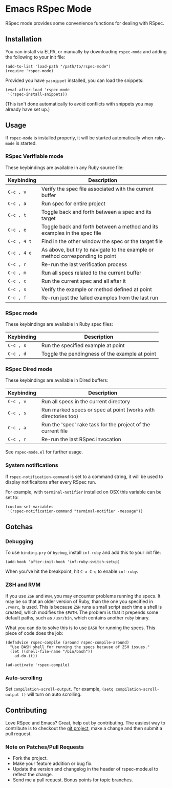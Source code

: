 # Emacs RSpec Mode
RSpec mode provides some convenience functions for dealing with RSpec.

## Installation

You can install via ELPA, or manually by downloading `rspec-mode` and
adding the following to your init file:

```emacs
(add-to-list 'load-path "/path/to/rspec-mode")
(require 'rspec-mode)
```

Provided you have `yasnippet` installed, you can load the snippets:

```emacs
(eval-after-load 'rspec-mode
 '(rspec-install-snippets))
```

(This isn't done automatically to avoid conflicts with snippets you
may already have set up.)

## Usage

If `rspec-mode` is installed properly, it will be started
automatically when `ruby-mode` is started.

### RSpec Verifiable mode

These keybindings are available in any Ruby source file:

Keybinding  | Description                                                                   |
------------|-------------------------------------------------------------------------------|
`C-c , v`   | Verify the spec file associated with the current buffer                       |
`C-c , a`   | Run spec for entire project                                                   |
`C-c , t`   | Toggle back and forth between a spec and its target                           |
`C-c , e`   | Toggle back and forth between a method and its examples in the spec file      |
`C-c , 4 t` | Find in the other window the spec or the target file                          |
`C-c , 4 e` | As above, but try to navigate to the example or method corresponding to point |
`C-c , r`   | Re-run the last verification process                                          |
`C-c , m`   | Run all specs related to the current buffer                                   |
`C-c , c`   | Run the current spec and all after it                                         |
`C-c , s`   | Verify the example or method defined at point                                 |
`C-c , f`   | Re-run just the failed examples from the last run                             |

### RSpec mode

These keybindings are available in Ruby spec files:

Keybinding | Description                                    |
-----------|------------------------------------------------|
`C-c , s`  | Run the specified example at point             |
`C-c , d`  | Toggle the pendingness of the example at point |

### RSpec Dired mode

These keybindings are available in Dired buffers:

Keybinding | Description                                                    |
-----------|----------------------------------------------------------------|
`C-c , v`  | Run all specs in the current directory                         |
`C-c , s`  | Run marked specs or spec at point (works with directories too) |
`C-c , a`  | Run the 'spec' rake task for the project of the current file   |
`C-c , r`  | Re-run the last RSpec invocation                               |

See `rspec-mode.el` for further usage.

### System notifications

If `rspec-notification-command` is set to a command string, it will be
used to display notificaitons after every RSpec run.

For example, with `terminal-notifier` installed on OSX this variable can be set to:

```
(custom-set-variables
 '(rspec-notification-command "terminal-notifier -message"))
```

## Gotchas
### Debugging

To use `binding.pry` or `byebug`, install `inf-ruby` and add this to
your init file:

```emacs
(add-hook 'after-init-hook 'inf-ruby-switch-setup)
```

When you've hit the breakpoint, hit `C-x C-q` to enable `inf-ruby`.

### ZSH and RVM

If you use `ZSH` and `RVM`, you may encounter problems running the
specs. It may be so that an older version of Ruby, than the one you
specified in `.rvmrc`, is used. This is because `ZSH` runs a small
script each time a shell is created, which modifies the `$PATH`. The
problem is that it prepends some default paths, such as `/usr/bin`,
which contains another `ruby` binary.

What you can do to solve this is to use `BASH` for running the
specs. This piece of code does the job:

```emacs
(defadvice rspec-compile (around rspec-compile-around)
  "Use BASH shell for running the specs because of ZSH issues."
  (let ((shell-file-name "/bin/bash"))
    ad-do-it))

(ad-activate 'rspec-compile)
```

### Auto-scrolling

Set `compilation-scroll-output`. For example, `(setq compilation-scroll-output t)`
will turn on auto scrolling.


## Contributing

Love RSpec and Emacs? Great, help out by contributing. The easiest way
to contribute is to checkout the
[git project](https://github.com/pezra/rspec-mode.git), make a change
and then submit a pull request.

### Note on Patches/Pull Requests

 * Fork the project.
 * Make your feature addition or bug fix.
 * Update the version and changelog in the header of rspec-mode.el to
   reflect the change.
 * Send me a pull request. Bonus points for topic branches.
